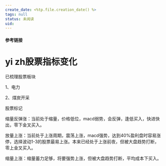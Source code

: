 ```yaml
---
create_date: <%tp.file.creation_date() %>
tags: null
status: 未阅读 
uid: 
---
```



#### 参考链接

# yi zh股票指标变化

已梳理股票板块

1、电力

2、煤炭开采

股票标记

缩量反弹涨：当前处于缩量，价格低位，macd弱势，会反弹，逢低买入，快进快出，零下金叉买入。

放量上涨：当前处于上涨周期，震荡上涨，macd强势，达到40%盈利盘时容易涨停，选择波动1-3的股票最易上涨。本来已经处于上涨前夜，但被大盘趋势打断，零上金叉买入。

缩量上涨：缩量蓄力足够，将要强势上涨，但被大盘趋势打断，平均成本下买入。